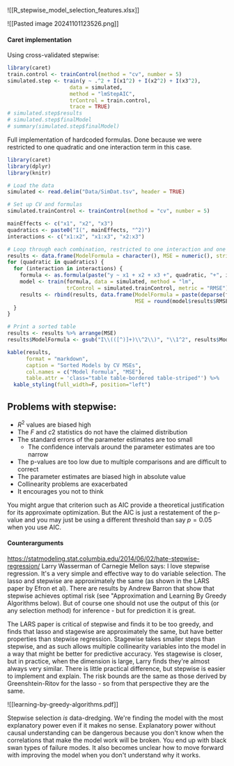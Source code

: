![[R_stepwise_model_selection_features.xlsx]]

![[Pasted image 20241101123526.png]]

#### Caret implementation
Using cross-validated stepwise:
```r
library(caret)
train.control <- trainControl(method = "cv", number = 5)
simulated.step <- train(y ~ .^2 + I(x1^2) + I(x2^2) + I(x3^2), 
                    data = simulated,
                    method = "lmStepAIC",
                    trControl = train.control,
                    trace = TRUE)
# simulated.step$results
# simulated.step$finalModel
# summary(simulated.step$finalModel)
```

Full implementation of hardcoded formulas.  Done because we were restricted to one quadratic and one interaction term in this case.
```r
library(caret)
library(dplyr)
library(knitr)

# Load the data
simulated <- read.delim("Data/SimDat.tsv", header = TRUE)

# Set up CV and formulas
simulated.trainControl <- trainControl(method = "cv", number = 5)

mainEffects <- c("x1", "x2", "x3")
quadratics <- paste0("I(", mainEffects, "^2)")
interactions <- c("x1:x2", "x1:x3", "x2:x3")

# Loop through each combination, restricted to one interaction and one quadratic term
results <- data.frame(ModelFormula = character(), MSE = numeric(), stringsAsFactors = FALSE)
for (quadratic in quadratics) {
  for (interaction in interactions) {
    formula <- as.formula(paste("y ~ x1 + x2 + x3 +", quadratic, "+", interaction))
    model <- train(formula, data = simulated, method = "lm", 
                   trControl = simulated.trainControl, metric = "RMSE")
    results <- rbind(results, data.frame(ModelFormula = paste(deparse(formula)), 
                                         MSE = round(model$results$RMSE^2, 2)))
  }
}

# Print a sorted table
results <- results %>% arrange(MSE)
results$ModelFormula <- gsub("I\\(([^)]+)\\^2\\)", "\\1^2", results$ModelFormula)

kable(results,
      format = "markdown",
      caption = "Sorted Models by CV MSEs",
      col.names = c("Model Formula", "MSE"), 
      table.attr = 'class="table table-bordered table-striped"') %>%
  kable_styling(full_width=F, position="left")
```
## Problems with stepwise:
- $R^2$ values are biased high
- The $F$ and $c2$ statistics do not have the claimed distribution
- The standard errors of the parameter estimates are too small
	- The confidence intervals around the parameter estimates are too narrow
- The p-values are too low due to multiple comparisons and are difficult to correct
- The parameter estimates are biased high in absolute value
- Collinearity problems are exacerbated
- It encourages you not to think

You might argue that criterion such as AIC provide a theoretical justification for its approximate optimization.  But the AIC is just a restatement of the p-value and you may just be using a different threshold than say $p=0.05$ when you use AIC.

#### Counterarguments
https://statmodeling.stat.columbia.edu/2014/06/02/hate-stepwise-regression/
Larry Wasserman of Carnegie Mellon says:
	I love stepwise regression.  It's a very simple and effective way to do variable selection.  The lasso and stepwise are approximately the same (as shown in the LARS paper by Efron et al).  There are results by Andrew Barron that show that stepwise achieves optimal risk (see "Approximation and Learning By Greedy Algorithms below).  But of course one should not use the output of this (or any selection method) for inference - but for prediction it is great.

The LARS paper is critical of stepwise and finds it to be too greedy, and finds that lasso and stagewise are approximately the same, but have better properties than stepwise regression.  Stagewise takes smaller steps than stepwise, and as such allows multiple collinearity variables into the model in a way that might be better for predictive accuracy.
	Yes stagewise is closer, but in practice, when the dimension is large, Larry finds they're almost always very similar.  There is little practical difference, but stepwise is easier to implement and explain.  The risk bounds are the same as those derived by Greenshtein-Ritov for the lasso - so from that perspective they are the same.

![[learning-by-greedy-algorithms.pdf]]

Stepwise selection *is* data-dredging.  We're finding the model with the most explanatory power even if it makes no sense.  Explanatory power without causal understanding can be dangerous because you don't know when the correlations that make the model work will be broken.  You end up with black swan types of failure modes.  It also becomes unclear how to move forward with improving the model when you don't understand why it works.